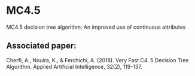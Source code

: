 # MC4.5
MC4.5 decision tree algorithm: An improved use of continuous attributes

## Associated paper:
Cherfi, A., Nouira, K., & Ferchichi, A. (2018). Very Fast C4. 5 Decision Tree Algorithm. Applied Artificial Intelligence, 32(2), 119-137.
